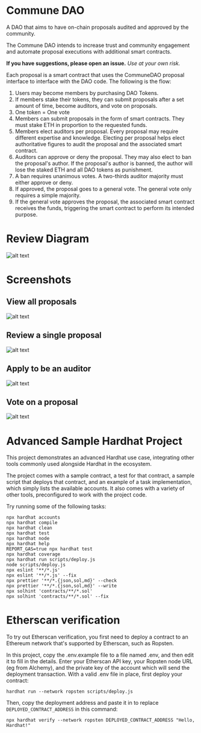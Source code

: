 # Commune DAO
A DAO that aims to have on-chain proposals audited and approved by the community.



The Commune DAO intends to increase trust and community engagement and automate proposal executions with additional smart contracts.

**If you have suggestions, please open an issue.** *Use at your own risk.*

Each proposal is a smart contract that uses the CommuneDAO proposal interface to interface with the DAO code. The following is the flow:

1. Users may become members by purchasing DAO Tokens.
2. If members stake their tokens, they can submit proposals after a set amount of time, become auditors, and vote on proposals.
3. One token = One vote
4. Members can submit proposals in the form of smart contracts. They must stake ETH in proportion to the requested funds.
5. Members elect auditors per proposal. Every proposal may require different expertise and knowledge. Electing per proposal helps elect authoritative figures to audit the proposal and the associated smart contract.
6. Auditors can approve or deny the proposal. They may also elect to ban the proposal's author. If the proposal's author is banned, the author will lose the staked ETH and all DAO tokens as punishment. 
7. A ban requires unanimous votes. A two-thirds auditor majority must either approve or deny.
8. If approved, the proposal goes to a general vote. The general vote only requires a simple majority.
9. If the general vote approves the proposal, the associated smart contract receives the funds, triggering the smart contract to perform its intended purpose.

# Review Diagram 

![alt text](images/diagram.png?raw=true)


# Screenshots 

## View all proposals

![alt text](images/screen1.png?raw=true)
## Review a single proposal

![alt text](images/screen2.png?raw=true)
## Apply to be an auditor

![alt text](images/screen3.png?raw=true)
## Vote on a proposal

![alt text](images/screen4.png?raw=true)


# Advanced Sample Hardhat Project

This project demonstrates an advanced Hardhat use case, integrating other tools commonly used alongside Hardhat in the ecosystem.

The project comes with a sample contract, a test for that contract, a sample script that deploys that contract, and an example of a task implementation, which simply lists the available accounts. It also comes with a variety of other tools, preconfigured to work with the project code.

Try running some of the following tasks:

```shell
npx hardhat accounts
npx hardhat compile
npx hardhat clean
npx hardhat test
npx hardhat node
npx hardhat help
REPORT_GAS=true npx hardhat test
npx hardhat coverage
npx hardhat run scripts/deploy.js
node scripts/deploy.js
npx eslint '**/*.js'
npx eslint '**/*.js' --fix
npx prettier '**/*.{json,sol,md}' --check
npx prettier '**/*.{json,sol,md}' --write
npx solhint 'contracts/**/*.sol'
npx solhint 'contracts/**/*.sol' --fix
```

# Etherscan verification

To try out Etherscan verification, you first need to deploy a contract to an Ethereum network that's supported by Etherscan, such as Ropsten.

In this project, copy the .env.example file to a file named .env, and then edit it to fill in the details. Enter your Etherscan API key, your Ropsten node URL (eg from Alchemy), and the private key of the account which will send the deployment transaction. With a valid .env file in place, first deploy your contract:

```shell
hardhat run --network ropsten scripts/deploy.js
```

Then, copy the deployment address and paste it in to replace `DEPLOYED_CONTRACT_ADDRESS` in this command:

```shell
npx hardhat verify --network ropsten DEPLOYED_CONTRACT_ADDRESS "Hello, Hardhat!"
```
